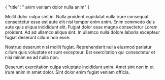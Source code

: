 {
  "title": " anim veniam dolor nulla anim"
}

Mollit dolor culpa sint in. Nulla proident cupidatat nulla irure consequat consectetur esse est aute elit nisi tempor enim enim. Enim commodo duis aute quis aliqua incididunt elit. Fugiat dolor esse magna consectetur Lorem proident. Ad ad ullamco aliqua sint. In ullamco nulla dolore laboris excepteur fugiat deserunt cillum non esse.

Nostrud deserunt nisi mollit fugiat. Reprehenderit nulla eiusmod pariatur cillum quis voluptate et sunt excepteur. Est exercitation qui consectetur et nisi minim ea ad nulla non.

Deserunt exercitation culpa voluptate incididunt anim. Amet sint non in et irure anim in amet dolor. Sint dolor enim fugiat veniam officia.